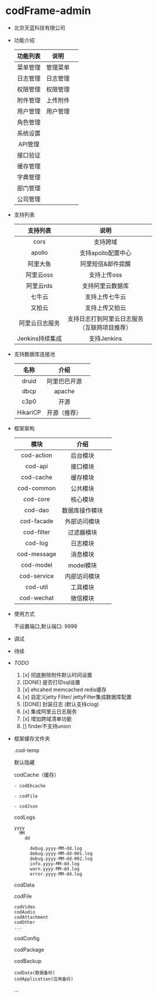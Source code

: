 # codFrame-admin
 * 北京天蓝科技有限公司

 * 功能介绍
   
   | 功能列表 | 说明      |         |
   | :-----:  | :-------: | :-----: |
   | 菜单管理 | 管理菜单  |         |
   | 日志管理 | 日志管理  |         |
   | 权限管理 | 权限管理  |         |
   | 附件管理 | 上传附件  |         |
   | 用户管理 | 用户管理  |         |
   | 角色管理 |           |         |
   | 系统设置 |           |         |
   | API管理  |           |         |
   | 接口验证 |           |         |
   | 缓存管理 |           |         |
   | 字典管理 |           |         |
   | 部门管理 |           |         |
   | 公司管理 |           |         |
   
 * 支持列表
 
   | 支持列表        | 说明                                             |       |
   | :----:          | :----:                                           | :---: |
   | cors            | 支持跨域                                         |       |
   | apollo          | 支持apollo配置中心                               |       |
   | 阿里大鱼        | 阿里短信&邮件提醒                                |       |
   | 阿里云oss       | 支持上传oss                                      |       |
   | 阿里云rds       | 支持阿里云数据库                                 |       |
   | 七牛云          | 支持上传七牛云                                   |       |
   | 又拍云          | 支持上传又拍云                                   |       |
   | 阿里云日志服务  | 支持日志打到阿里云日志服务<br>（互联网项目推荐） |       |
   | Jenkins持续集成 | 支持Jenkins                                      |       |
     
 * 支持数据库连接池

    | 名称     | 介绍         |       |
    | :----:   | :----:       | :---: |
    | druid    | 阿里巴巴开源 |       |
    | dbcp     | apache       |       |
    | c3p0     | 开源         |       |
    | HikariCP | 开源（推荐） |       |
   
   
 * 框架架构
 
   | 模块        | 介绍           |        |
   | :----:      | :----:         | :----: |
   | cod-action  | 后台模块       |        |
   | cod-api     | 接口模块       |        |
   | cod-cache   | 缓存模块       |        |
   | cod-common  | 公共模块       |        |
   | cod-core    | 核心模块       |        |
   | cod-dao     | 数据库操作模块 |        |
   | cod-facade  | 外部访问模块   |        |
   | cod-filter  | 过滤器模块     |        |
   | cod-log     | 日志模块       |        |
   | cod-message | 消息模块       |        |
   | cod-model   | model模块      |        |
   | cod-service | 内部访问模块   |        |
   | cod-util    | 工具模块       |        |
   | cod-wechat  | 微信模块       |        |
   
 * 使用方式
   
   不设置端口,默认端口: 9999
   
 * 调试
 
 * 待续


* *TODO*

  1. [x] 彻底删除附件默认时间设置
  2. [DONE] 是否打印sql设置
  3. [x] ehcahed memcached redis缓存
  4. [x] 自定义jetty Filter/ jettyFilter集成数据库配置
  5. [DONE] 封装日志 (默认支持clog)
  6. [x] 集成阿里云日志服务
  7. [x] 增加跨域清单功能
  8. [] finder不支持union
  

* 框架缓存文件夹

  .cod-temp
  
  默认隐藏
  
    codCache（缓存）
    
      - codEhcache
      
      - codFile
      
      - codJson
      
    codLogs
    
      yyyy
        MM
          dd
          
            debug.yyyy-MM-dd.log
            debug.yyyy-MM-dd-001.log
            debug.yyyy-MM-dd-002.log
            info.yyyy-MM-dd.log
            warn.yyyy-MM-dd.log
            error.yyyy-MM-dd.log
    codData
    
    codFile
    
      codVideo
      codAudio
      codAttachment
      codOther
      ...
    codConfig
    
    codPackage
    
    codBackup
    
      codData(数据备份)
      codApplication(应用备份)
      
    ...

